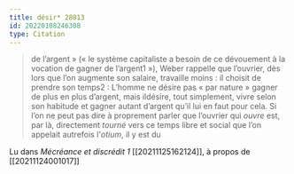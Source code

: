 ```yaml
---
title: désir* 28013
id: 20220108246308
type: Citation
---
```


> de l’argent » (« le système capitaliste a besoin de ce dévouement à la vocation de gagner de l’argent1 »), Weber rappelle que l’ouvrier, dès lors que l’on augmente son salaire, travaille moins : il choisit de prendre son temps2 : L’homme ne désire pas « par nature » gagner de plus en plus d’argent, mais ildésire, tout simplement, vivre selon son habitude et gagner autant d’argent qu’il lui en faut pour cela. Si l’on ne peut pas dire à proprement parler que l’ouvrier qui *ouvre* est, par là, directement *tourné* vers ce temps libre et social que l’on appelait autrefois l'*otium*, il y est du

Lu dans *Mécréance et discrédit 1* [[20211125162124]], à propos de [[20211124001017]]